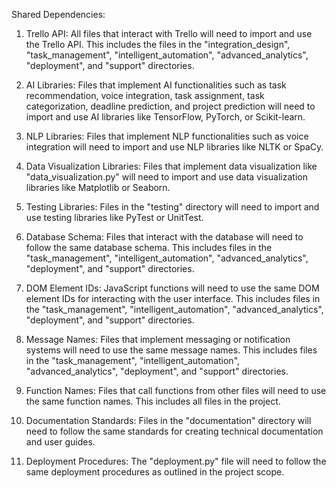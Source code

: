 Shared Dependencies:

1. Trello API: All files that interact with Trello will need to import and use the Trello API. This includes the files in the "integration_design", "task_management", "intelligent_automation", "advanced_analytics", "deployment", and "support" directories.

2. AI Libraries: Files that implement AI functionalities such as task recommendation, voice integration, task assignment, task categorization, deadline prediction, and project prediction will need to import and use AI libraries like TensorFlow, PyTorch, or Scikit-learn.

3. NLP Libraries: Files that implement NLP functionalities such as voice integration will need to import and use NLP libraries like NLTK or SpaCy.

4. Data Visualization Libraries: Files that implement data visualization like "data_visualization.py" will need to import and use data visualization libraries like Matplotlib or Seaborn.

5. Testing Libraries: Files in the "testing" directory will need to import and use testing libraries like PyTest or UnitTest.

6. Database Schema: Files that interact with the database will need to follow the same database schema. This includes files in the "task_management", "intelligent_automation", "advanced_analytics", "deployment", and "support" directories.

7. DOM Element IDs: JavaScript functions will need to use the same DOM element IDs for interacting with the user interface. This includes files in the "task_management", "intelligent_automation", "advanced_analytics", "deployment", and "support" directories.

8. Message Names: Files that implement messaging or notification systems will need to use the same message names. This includes files in the "task_management", "intelligent_automation", "advanced_analytics", "deployment", and "support" directories.

9. Function Names: Files that call functions from other files will need to use the same function names. This includes all files in the project.

10. Documentation Standards: Files in the "documentation" directory will need to follow the same standards for creating technical documentation and user guides.

11. Deployment Procedures: The "deployment.py" file will need to follow the same deployment procedures as outlined in the project scope.